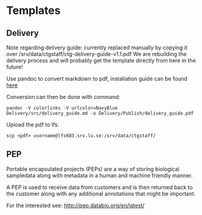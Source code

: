 # Templates

## Delivery
Note regarding delivery guide: currently replaced manually by copying it over /srv/data/ctgstaff/ctg-delivery-guide-v1.1.pdf
We are rebuilding the delivery process and will probably get the template directly from here in the future!

Use pandoc to convert markdown to pdf, installation guide can be found [here](https://gist.github.com/ilessing/7ff705de0f594510e463146762cef779)

Conversion can then be done with command:
```
pandoc -V colorlinks -V urlcolor=NavyBlue Delivery/src/delivery_guide.md -o Delivery/Publish/delivery_guide.pdf
```
Upload the pdf to lfs:
```
scp <pdf> username@lfs603.srv.lu.se:/srv/data/ctgstaff/
```

## PEP
Portable encapsulated projects (PEPs) are a way of storing biological sampledata along with metadata in a human and machine friendly manner. 

A PEP is used to receive data from customers and is then returned back to the customer along with any additional annotations that might be important.

For the interested see:
http://pep.databio.org/en/latest/
